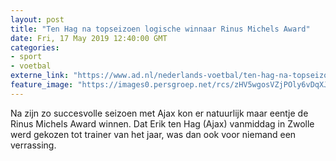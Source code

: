 ```yaml
---
layout: post
title: "Ten Hag na topseizoen logische winnaar Rinus Michels Award"
date: Fri, 17 May 2019 12:40:00 GMT
categories: 
- sport 
- voetbal 
externe_link: "https://www.ad.nl/nederlands-voetbal/ten-hag-na-topseizoen-logische-winnaar-rinus-michels-award~a33d032f/"
feature_image: "https://images0.persgroep.net/rcs/zHV5wgosVZjPOly6vDqXJ9YpjdM/diocontent/148607058/_fitwidth/400/?appId=21791a8992982cd8da851550a453bd7f&quality=0.7"
---
```


Na zijn zo succesvolle seizoen met Ajax kon er natuurlijk maar eentje de Rinus Michels Award winnen. Dat Erik ten Hag (Ajax) vanmiddag in Zwolle werd gekozen tot trainer van het jaar, was dan ook voor niemand een verrassing.
